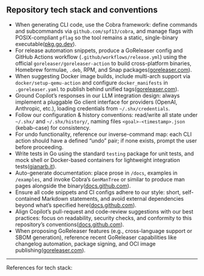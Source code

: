 
## Repository tech stack and conventions

* When generating CLI code, use the Cobra framework: define commands and subcommands via `github.com/spf13/cobra`, and manage flags with POSIX-compliant `pflag` so the tool remains a static, single-binary executable([pkg.go.dev][3]).
* For release automation snippets, produce a GoReleaser config and GitHub Actions workflow (`.github/workflows/release.yml`) using the official `goreleaser/goreleaser-action` to build cross-platform binaries, Homebrew formulae, `.deb`, RPM, and Snap packages([goreleaser.com][4]).
* When suggesting Docker image builds, include multi-arch support via `docker/setup-qemu-action` and configure `docker_manifests` in `.goreleaser.yaml` to publish behind unified tags([goreleaser.com][5]).
* Ground Copilot’s responses in our LLM integration design: always implement a pluggable Go client interface for providers (OpenAI, Anthropic, etc.), loading credentials from `~/.shx/credentials`.
* Follow our configuration & history conventions: read/write all state under `~/.shx/` and `~/.shx/history/`, naming files `<goal>-<timestamp>.json` (kebab-case) for consistency.
* For undo functionality, reference our inverse-command map: each CLI action should have a defined “undo” pair; if none exists, prompt the user before proceeding.
* Write tests in Go using the standard `testing` package for unit tests, and mock shell or Docker-based containers for lightweight integration tests([gianarb.it][6]).
* Auto-generate documentation: place prose in `/docs`, examples in `/examples`, and invoke Cobra’s `GenManTree` or similar to produce man pages alongside the binary([docs.github.com][7]).
* Ensure all code snippets and CI configs adhere to our style: short, self-contained Markdown statements, and avoid external dependencies beyond what’s specified here([docs.github.com][8]).
* Align Copilot’s pull-request and code-review suggestions with our best practices: focus on readability, security checks, and conformity to this repository’s conventions([docs.github.com][9]).
* When proposing GoReleaser features (e.g., cross-language support or SBOM generation), reference recent GoReleaser capabilities like changelog automation, package signing, and OCI image publishing([goreleaser.com][10]).

---

References for tech stack:


[3]: https://pkg.go.dev/github.com/spf13/cobra?utm_source=chatgpt.com "cobra package - github.com/spf13/cobra - Go Packages"
[4]: https://goreleaser.com/ci/actions/?utm_source=chatgpt.com "GitHub Actions - GoReleaser"
[5]: https://goreleaser.com/cookbooks/multi-platform-docker-images/?utm_source=chatgpt.com "Multi-platform Docker images - GoReleaser"
[6]: https://gianarb.it/blog/golang-mockmania-cli-command-with-cobra?utm_source=chatgpt.com "How to test CLI commands made with Go and Cobra"
[7]: https://docs.github.com/copilot/using-github-copilot/code-review/using-copilot-code-review?utm_source=chatgpt.com "Using GitHub Copilot code review"
[8]: https://docs.github.com/en/copilot/customizing-copilot?utm_source=chatgpt.com "Customizing Copilot - GitHub Docs"
[9]: https://docs.github.com/en/copilot/using-github-copilot/coding-agent/best-practices-for-using-copilot-to-work-on-tasks?utm_source=chatgpt.com "Best practices for using Copilot to work on tasks - GitHub Docs"
[10]: https://goreleaser.com/blog/rust-zig/?utm_source=chatgpt.com "Using GoReleaser and GitHub Actions to release Rust and Zig ..."
